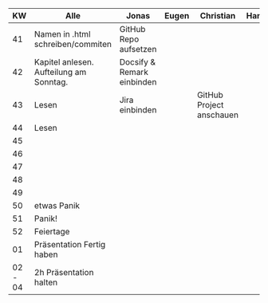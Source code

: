 KW | Alle | Jonas | Eugen | Christian | Hannes | Julian | Florian | Chamoun
-------- | -------- | -------- | -------- | -------- | -------- | -------- | -------- | -------- 
41|  Namen in .html schreiben/commiten  | GitHub Repo aufsetzen | | | | | | 
42|  Kapitel anlesen. Aufteilung am Sonntag. | Docsify & Remark einbinden |  | | | | | 
43|  Lesen | Jira einbinden | |GitHub Project anschauen | | MS Projekt anschauen | | Präsi-Vorlagen 
44|  Lesen | | | | | | | 
45|   | | | | | | | 
46|   | | | | | | | 
47|   | | | | | | | 
48|   | | | | | | | 
49|   | | | | | | | 
50|  etwas Panik | | | | | | | 
51|  Panik! | | | | | | | 
52|  Feiertage | | | | | | | 
01|  Präsentation Fertig haben | | | | | | | 
02 - 04|  2h Präsentation halten  | | | | | | | 
